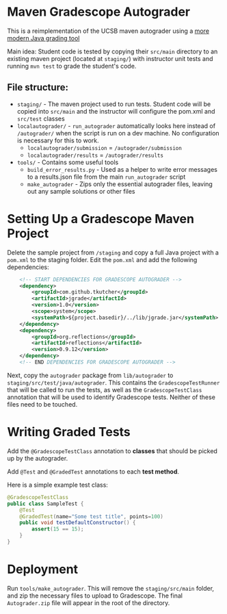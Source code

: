 # Maven Gradescope Autograder

This is a reimplementation of the UCSB maven autograder using a [more modern Java grading tool](https://github.com/tkutcher/jgrade)

Main idea: Student code is tested by copying their `src/main` directory to an existing maven project (located at `staging/`) with instructor unit tests and running `mvn test` to grade the student's code.

## File structure:
- `staging/` - The maven project used to run tests. Student code will be copied into `src/main` and the instructor will configure the pom.xml and `src/test` classes
- `localautograder/` - `run_autograder` automatically looks here instead of `/autograder/` when the script is run on a dev machine. No configuration is necessary for this to work.
    - `localautograder/submission` = `/autograder/submission`
    - `localautograder/results` = `/autograder/results`
- `tools/` - Contains some useful tools
    - `build_error_results.py` - Used as a helper to write error messages to a results.json file from the main `run_autograder` script
    - `make_autograder` - Zips only the essential autograder files, leaving out any sample solutions or other files


# Setting Up a Gradescope Maven Project
Delete the sample project from `/staging` and copy a full Java project with a `pom.xml` to the staging folder. Edit the `pom.xml` and add the following dependencies:
```xml
    <!-- START DEPENDENCIES FOR GRADESCOPE AUTOGRADER -->
    <dependency>
        <groupId>com.github.tkutcher</groupId>
        <artifactId>jgrade</artifactId>
        <version>1.0</version>
        <scope>system</scope>
        <systemPath>${project.basedir}/../lib/jgrade.jar</systemPath>
    </dependency>
    <dependency>
        <groupId>org.reflections</groupId>
        <artifactId>reflections</artifactId>
        <version>0.9.12</version>
    </dependency>
    <!-- END DEPENDENCIES FOR GRADESCOPE AUTOGRADER -->
```

Next, copy the `autograder` package from `lib/autograder` to `staging/src/test/java/autograder`. This contains the `GradescopeTestRunner` that will be called to run the tests, as well as the `GradescopeTestClass` annotation that will be used to identify Gradescope tests. Neither of these files need to be touched.

# Writing Graded Tests
Add the `@GradescopeTestClass` annotation to **classes** that should be picked up by the autograder.

Add `@Test` and `@GradedTest` annotations to each **test method**.

Here is a simple example test class:
```java
@GradescopeTestClass
public class SampleTest {
    @Test
    @GradedTest(name="Some test title", points=100)
    public void testDefaultConstructor() {
        assert(15 == 15);
    }
}
```

# Deployment
Run `tools/make_autograder`. This will remove the `staging/src/main` folder, and zip the necessary files to upload to Gradescope. The final `Autograder.zip` file will appear in the root of the directory.